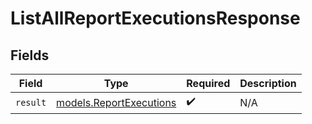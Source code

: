 # ListAllReportExecutionsResponse


## Fields

| Field                                                    | Type                                                     | Required                                                 | Description                                              |
| -------------------------------------------------------- | -------------------------------------------------------- | -------------------------------------------------------- | -------------------------------------------------------- |
| `result`                                                 | [models.ReportExecutions](../models/reportexecutions.md) | :heavy_check_mark:                                       | N/A                                                      |